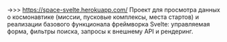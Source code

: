 ->>> https://space-svelte.herokuapp.com/
Проект для просмотра данных о космонавтике (миссии, пусковые комплексы,
места стартов) и реализации базового функционала фреймворка Svelte: 
управляемая форма, фильтры поиска, запросы к внешнему API и рендеринг.

